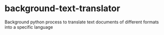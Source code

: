 # background-text-translator
Background python process to translate text documents of different formats into a specific language
